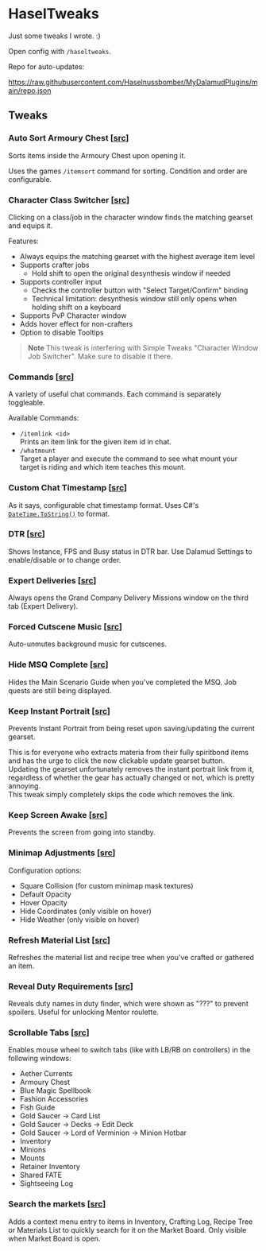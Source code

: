 # HaselTweaks

Just some tweaks I wrote. :)

Open config with `/haseltweaks`.

Repo for auto-updates:

https://raw.githubusercontent.com/Haselnussbomber/MyDalamudPlugins/main/repo.json

## Tweaks

### Auto Sort Armoury Chest [[src](Tweaks/AutoSortArmouryChest.cs)]

Sorts items inside the Armoury Chest upon opening it.

Uses the games `/itemsort` command for sorting. Condition and order are configurable.

### Character Class Switcher [[src](Tweaks/CharacterClassSwitcher.cs)]

Clicking on a class/job in the character window finds the matching gearset and equips it.

Features:

- Always equips the matching gearset with the highest average item level
- Supports crafter jobs
  - Hold shift to open the original desynthesis window if needed
- Supports controller input
  - Checks the controller button with "Select Target/Confirm" binding
  - Technical limitation: desynthesis window still only opens when holding shift on a keyboard
- Supports PvP Character window
- Adds hover effect for non-crafters
- Option to disable Tooltips

> **Note**
> This tweak is interfering with Simple Tweaks "Character Window Job Switcher". Make sure to disable it there.

### Commands [[src](Tweaks/Commands.cs)]

A variety of useful chat commands. Each command is separately toggleable.

Available Commands:

- `/itemlink <id>`  
  Prints an item link for the given item id in chat.
- `/whatmount`  
  Target a player and execute the command to see what mount your target is riding and which item teaches this mount.

### Custom Chat Timestamp [[src](Tweaks/CustomChatTimestamp.cs)]

As it says, configurable chat timestamp format. Uses C#'s <a href="https://docs.microsoft.com/en-us/dotnet/standard/base-types/custom-date-and-time-format-strings" target="_blank" rel="noreferrer noopener">`DateTime.ToString()`</a> to format.

### DTR [[src](Tweaks/DTR.cs)]

Shows Instance, FPS and Busy status in DTR bar. Use Dalamud Settings to enable/disable or to change order.

### Expert Deliveries [[src](Tweaks/ExpertDeliveries.cs)]

Always opens the Grand Company Delivery Missions window on the third tab (Expert Delivery).

### Forced Cutscene Music [[src](Tweaks/ForcedCutsceneMusic.cs)]

Auto-unmutes background music for cutscenes.

### Hide MSQ Complete [[src](Tweaks/HideMSQComplete.cs)]

Hides the Main Scenario Guide when you've completed the MSQ. Job quests are still being displayed.

### Keep Instant Portrait [[src](Tweaks/KeepInstantPortrait.cs)]

Prevents Instant Portrait from being reset upon saving/updating the current gearset.

This is for everyone who extracts materia from their fully spiritbond items and has the urge to click the now clickable update gearset button.  
Updating the gearset unfortunately removes the instant portrait link from it, regardless of whether the gear has actually changed or not, which is pretty annoying.  
This tweak simply completely skips the code which removes the link.

### Keep Screen Awake [[src](Tweaks/KeepScreenAwake.cs)]

Prevents the screen from going into standby.

### Minimap Adjustments [[src](Tweaks/MinimapAdjustments.cs)]

Configuration options:

- Square Collision (for custom minimap mask textures)
- Default Opacity
- Hover Opacity
- Hide Coordinates (only visible on hover)
- Hide Weather (only visible on hover)

### Refresh Material List [[src](Tweaks/RefreshMaterialList.cs)]

Refreshes the material list and recipe tree when you've crafted or gathered an item.

### Reveal Duty Requirements [[src](Tweaks/RevealDutyRequirements.cs)]

Reveals duty names in duty finder, which were shown as "???" to prevent spoilers. Useful for unlocking Mentor roulette.

### Scrollable Tabs [[src](Tweaks/ScrollableTabs.cs)]

Enables mouse wheel to switch tabs (like with LB/RB on controllers) in the following windows:

- Aether Currents
- Armoury Chest
- Blue Magic Spellbook
- Fashion Accessories
- Fish Guide
- Gold Saucer -> Card List
- Gold Saucer -> Decks -> Edit Deck
- Gold Saucer -> Lord of Verminion -> Minion Hotbar
- Inventory
- Minions
- Mounts
- Retainer Inventory
- Shared FATE
- Sightseeing Log

### Search the markets [[src](Tweaks/SearchTheMarkets.cs)]

Adds a context menu entry to items in Inventory, Crafting Log, Recipe Tree or Materials List to quickly search for it on the Market Board. Only visible when Market Board is open.
